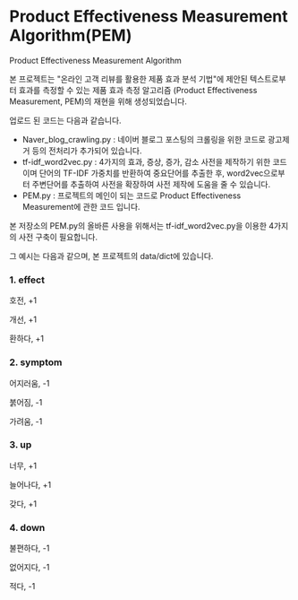 # Product Effectiveness Measurement Algorithm(PEM)
Product Effectiveness Measurement Algorithm

 본 프로젝트는 "온라인 고객 리뷰를 활용한 제품 효과 분석 기법"에 제안된 텍스트로부터 효과를 측정할 수 있는
 제품 효과 측정 알고리즘 (Product Effectiveness Measurement, PEM)의 재현을 위해 생성되었습니다.
 
 업로드 된 코드는 다음과 같습니다.

* Naver_blog_crawling.py : 네이버 블로그 포스팅의 크롤링을 위한 코드로 광고제거 등의 전처리가 추가되어 있습니다.
* tf-idf_word2vec.py : 4가지의 효과, 증상, 증가, 감소 사전을 제작하기 위한 코드이며 단어의 TF-IDF 가중치를 반환하여 중요단어를 추출한 후,
                       word2vec으로부터 주변단어를 추출하여 사전을 확장하여 사전 제작에 도움을 줄 수 있습니다. 
* PEM.py : 프로젝트의 메인이 되는 코드로 Product Effectiveness Measurement에 관한 코드 입니다.



본 저장소의 PEM.py의 올바른 사용을 위해서는 tf-idf_word2vec.py을 이용한 4가지의 사전 구축이 필요합니다.

그 예시는 다음과 같으며, 본 프로젝트의 data/dict에 있습니다.

### 1. effect

호전, +1

개선, +1

환하다, +1

### 2. symptom

어지러움, -1

붉어짐, -1

가려움, -1

### 3. up

너무, +1

늘어나다, +1

갖다, +1

### 4. down

불편하다, -1

없어지다, -1

적다, -1

